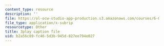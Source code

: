 ```yaml
---
content_type: resource
description: ''
file: https://ol-ocw-studio-app-production.s3.amazonaws.com/courses/6-004-computation-structures-spring-2017/b2a56c89fc465d3b945d827ee794e027_M278hILkZlE.vtt
file_type: application/x-subrip
resourcetype: Other
title: 3play caption file
uid: b2a56c89-fc46-5d3b-945d-827ee794e027
---
```

